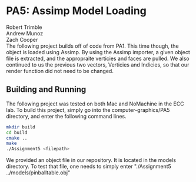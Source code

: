 # PA5: Assimp Model Loading

Robert Trimble  
Andrew Munoz  
Zach Cooper  
The following project builds off of code from PA1. This time though, the object is loaded using Assimp. By using the Assimp importer, a given object file is extracted, and the appropraite verticies and faces are pulled. We also continued to us the previous two vectors, Verticies and Indicies, so that our render function did not need to be changed.  


## Building and Running
The following project was tested on both Mac and NoMachine in the ECC lab. To build this project, simply go into the computer-graphics/PA5 directory, and enter the following command lines.

```bash
mkdir build
cd build
cmake ..
make
./Assignment5 <filepath>
```
  
We provided an object file in our repository. It is located in the models directory. To test that file, one needs to simply enter "./Assignment5 ../models/pinballtable.obj"
